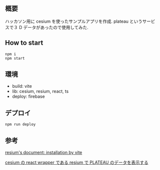 ## 概要

ハッカソン用に cesium を使ったサンプルアプリを作成.
plateau というサービスで３ D データがあったので使用してみた.

## How to start

```
npm i
npm start
```

## 環境

- build: vite
- lib: cesium, resium, react, ts
- deploy: firebase

## デプロイ

```
npm run deploy
```

## 参考

[resium's document: installation by vite](https://resium.reearth.io/installation#5-vite)

[cesium の react wrapper である resium で PLATEAU のデータを表示する](https://zenn.dev/yizumi1012xxx/articles/8af66ddc84d01a5eaf1e)
